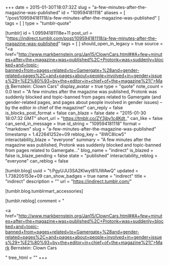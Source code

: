 +++
date = 2015-01-30T18:07:32Z
slug = "a-few-minutes-after-the-magazine-was-published"
id = "109594181118"
aliases = [ "/post/109594181118/a-few-minutes-after-the-magazine-was-published" ]
tags = [ ]
type = "tumblr-quote"

[tumblr]
id = 1.09594181118e+11
post_url = "https://indirect.tumblr.com/post/109594181118/a-few-minutes-after-the-magazine-was-published"
tags = [ ]
should_open_in_legacy = true
source = "<a href=\"http://www.markbernstein.org/Jan15/ClownCars.html##A+few+minutes+after+the+magazine+was+published%2C+Protonk+was+suddenly+blocked+and+topic-banned+from+pages+related+to+Gamergate+%28and+gender-related+pages%2C+and+pages+about+people+involved+in+gender+issues%29+%E2%80%93+by+the+editor+in+chief+of+the+magazine%21\">Mark Bernstein: Clown Cars</a>"
display_avatar = true
type = "quote"
note_count = 0.0
text = "A few minutes after the magazine was published, Protonk was suddenly blocked and topic-banned from pages related to Gamergate (and gender-related pages, and pages about people involved in gender issues) – by the editor in chief of the magazine!"
can_reply = false
is_blocks_post_format = false
can_blaze = false
date = "2015-01-30 18:07:32 GMT"
short_url = "https://tmblr.co/ZY3jby1c4Kdt_"
can_like = false
can_send_in_message = true
id_string = "109594181118"
format = "markdown"
slug = "a-few-minutes-after-the-magazine-was-published"
timestamp = 1.422641252e+09
reblog_key = "8WC8Icw5"
interactability_blaze = "everyone"
summary = "A few minutes after the magazine was published, Protonk was suddenly blocked and topic-banned from pages related to Gamergate..."
blog_name = "indirect"
is_blazed = false
is_blaze_pending = false
state = "published"
interactability_reblog = "everyone"
can_reblog = false

[tumblr.blog]
uuid = "t:PgyUJU3SA2Klwyt81UWAwQ"
updated = 1.738205153e+09
can_show_badges = true
name = "indirect"
title = "indirect"
description = ""
url = "https://indirect.tumblr.com/"

[tumblr.blog.tumblrmart_accessories]

[tumblr.reblog]
comment = "<p><a href=\"http://www.markbernstein.org/Jan15/ClownCars.html##A+few+minutes+after+the+magazine+was+published%2C+Protonk+was+suddenly+blocked+and+topic-banned+from+pages+related+to+Gamergate+%28and+gender-related+pages%2C+and+pages+about+people+involved+in+gender+issues%29+%E2%80%93+by+the+editor+in+chief+of+the+magazine%21\">Mark Bernstein: Clown Cars</a></p>"
tree_html = ""
+++
